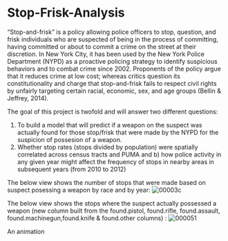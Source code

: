 # Stop-Frisk-Analysis

“Stop-and-frisk” is a policy allowing police officers to stop, question, and frisk individuals who are suspected of being in the process of committing, having committed or about to commit a crime on the street at their discretion. In New York City, it has been used by the New York Police Department (NYPD) as a proactive policing strategy to identify suspicious behaviors and to combat crime since 2002. Proponents of the policy argue that it reduces crime at low cost; whereas critics question its constitutionality and charge that stop-and-frisk fails to respect civil rights by unfairly targeting certain racial, economic, sex, and age groups (Bellin & Jeffrey, 2014). 

The goal of this project is twofold and will answer two different questions:

1) To build a model that will predict if a weapon on the suspect was actually found for those stop/frisk that were made by the NYPD for the suspicion of possesion of a weapon.
2) Whether stop rates (stops divided by population) were spatially correlated across census tracts and PUMA and b) how police activity in any given year might affect the frequency of stops in nearby areas in subsequent years (from 2010 to 2012)


The below view shows the number of stops that were made based on suspect posessing a weapon by race and by year:
![00003c](https://user-images.githubusercontent.com/32739403/103327733-cb4c0600-4a23-11eb-88b2-a82a3df8a30f.png)

The below view shows the stops where the suspect actually possessed a weapon (new column built from the found.pistol, found.rifle, found.assault, found.machinegun,found.knife & found.other columns) :
![000051](https://user-images.githubusercontent.com/32739403/103332733-2fc59000-4a39-11eb-893c-21c32f26cbab.png)





An animation

